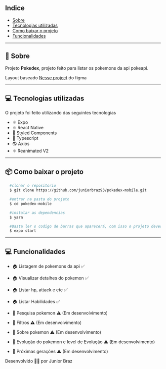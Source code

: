 ## Indice

- [Sobre](#-sobre)
- [Tecnologias utilizadas](#-tecnologias-utilizadas)
- [Como baixar o projeto](#-como-baixar-o-projeto)
- [Funcionalidades](#-Funcionalidades)

---

## 🤔 Sobre

Projeto **Pokedex**, projeto feito para listar os pokemons da api pokeapi.

Layout baseado [Nesse project](https://www.figma.com/file/THLxZSlOoUYMZrjFg0Kl1M/Pok%C3%A9dex?node-id=268%3A0&t=zdndToC4bNVL9nve-0) do figma

---

## 💻 Tecnologias utilizadas

O projeto foi feito utilizando das seguintes tecnologias

- ⚛️ Expo
- ⚛️ React Native
- 💅 Styled Components
- 🔵 Typescript
- 🌎 Axios
- ⚛️ Reanimated V2

---

## 📦 Como baixar o projeto

```bash
  #clonar o repositorio
  $ git clone https://github.com/juniorbraz93/pokedex-mobile.git

  #entrar na pasta do projeto
  $ cd pokedex-mobile

  #instalar as dependencias
  $ yarn

  #Basta ler o codigo de barras que aparecerá, com isso o projeto deverá abrir
  $ expo start


```

---

## 💻 Funcionalidades

- 🏠 Listagem de pokemons da api ✅

- 🏠 Visualizar detalhes do pokemon ✅

- 🏠 Listar hp, attack e etc ✅

- 🏠 Listar Habilidades ✅

- 🚧 Pesquisa pokemon ⚠️ (Em desenvolvimento)

- 🚧 Filtros ⚠️ (Em desenvolvimento)

- 🚧 Sobre pokemon ⚠️ (Em desenvolvimento)

- 🚧 Evolução do pokemon e level de Evolução ⚠️ (Em desenvolvimento)

- 🚧 Próximas gerações ⚠️ (Em desenvolvimento)

Desenvolvido 🧑‍💻 por Junior Braz
